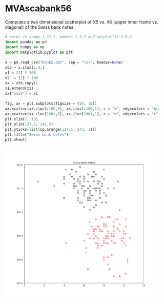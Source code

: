 # MVAscabank56
Computes a two dimensional scatterplot of X5 vs. X6 (upper inner frame vs. diagonal) of the Swiss bank notes.

```python
# works on numpy 1.23.5, pandas 1.5.2 and matplotlib 3.6.2
import pandas as pd
import numpy as np
import matplotlib.pyplot as plt

x = pd.read_csv("bank2.dat", sep = "\s+", header=None)
x56 = x.iloc[:,4:]
x1 = [1] * 100
x2  = [2] * 100
xx = x56.copy()
x1.extend(x2)
xx["x1x2"] = x1

fig, ax = plt.subplots(figsize = (10, 10))
ax.scatter(xx.iloc[:100,0], xx.iloc[:100,1], c = "w", edgecolors = "black")
ax.scatter(xx.iloc[100:,0], xx.iloc[100:,1], c = "w", edgecolors = "r", marker = "^")
plt.xlim(7, 13)
plt.ylim(137.5, 142.5)
plt.yticks(list(np.arange(137.5, 143, 1)))
plt.title("Swiss bank notes")
plt.show()
```
![MVAscabank56](MVAscabank56_python.png)
